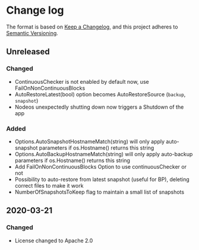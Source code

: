 # Change log

The format is based on [Keep a Changelog](https://keepachangelog.com/en/1.0.0/),
and this project adheres to [Semantic Versioning](https://semver.org/spec/v2.0.0.html).

## Unreleased

### Changed
* ContinuousChecker is not enabled by default now, use FailOnNonContinuousBlocks
* AutoRestoreLatest(bool) option becomes AutoRestoreSource (`backup`, `snapshot`)
* Nodeos unexpectedly shutting down now triggers a Shutdown of the app

### Added
* Options.AutoSnapshotHostnameMatch(string) will only apply auto-snapshot parameters if os.Hostname() returns this string
* Options.AutoBackupHostnameMatch(string) will only apply auto-backup parameters if os.Hostname() returns this string
* Add FailOnNonContinuousBlocks Option to use continuousChecker or not
* Possibility to auto-restore from latest snapshot (useful for BP), deleting correct files to make it work
* NumberOfSnapshotsToKeep flag to maintain a small list of snapshots

## 2020-03-21

### Changed

* License changed to Apache 2.0
